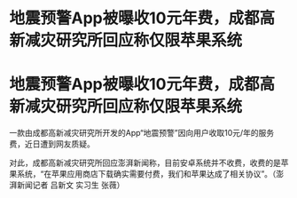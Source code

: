 # 地震预警App被曝收10元年费，成都高新减灾研究所回应称仅限苹果系统

# 地震预警App被曝收10元年费，成都高新减灾研究所回应称仅限苹果系统

一款由成都高新减灾研究所开发的App“地震预警”因向用户收取10元/年的服务费，近日遭到网友质疑。

对此，成都高新减灾研究所回应澎湃新闻称，目前安卓系统并不收费，收费的是苹果系统，“在苹果应用商店下载确实需要付费，我们和苹果达成了相关协议”。（澎湃新闻记者
吕新文 实习生 张薇）

